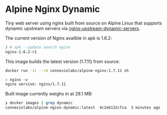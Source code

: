 # Alpine Nginx Dynamic

Tiny web server using nginx built from source on Alpine Linux that supports dynamic upstream servers via [nginx-upstream-dynamic-servers](https://github.com/GUI/nginx-upstream-dyanmic-servers).

The current version of Nginx availble in apk is 1.6.2:

```sh
/ # apk --update search nginx
nginx-1.6.2-r1
```

This image builds the latest version (1.7.11) from source:

```sh
docker run -it --rm connexiolabs/alpine-nginx:1.7.11 sh

> nginx -v
nginx version: nginx/1.7.11
```

Built image currently weighs in at 28.1 MB:

```sh
❯ docker images | grep dynamic
connexiolabs/alpine-nginx-dynamic:latest  4c2eb132cfca  3 minutes ago  28.15 MB
```
